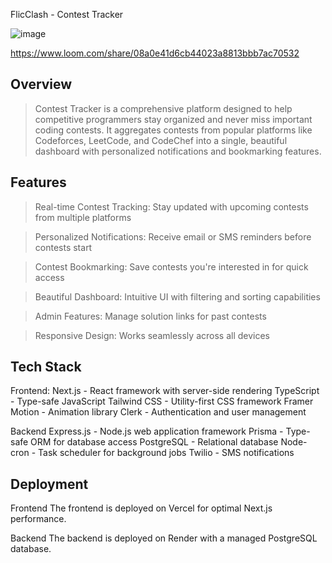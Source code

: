 FlicClash - Contest Tracker

![image](https://github.com/user-attachments/assets/f72dec5d-e0c3-4ba6-bee4-6313ba19c5cd)

https://www.loom.com/share/08a0e41d6cb44023a8813bbb7ac70532



## Overview

> Contest Tracker is a comprehensive platform designed to help competitive programmers stay organized and never miss important coding contests. It aggregates contests from popular platforms like Codeforces, LeetCode, and CodeChef into a single, beautiful dashboard with personalized notifications and bookmarking features.

## Features

> Real-time Contest Tracking: Stay updated with upcoming contests from multiple platforms

> Personalized Notifications: Receive email or SMS reminders before contests start

> Contest Bookmarking: Save contests you're interested in for quick access

> Beautiful Dashboard: Intuitive UI with filtering and sorting capabilities

> Admin Features: Manage solution links for past contests

> Responsive Design: Works seamlessly across all devices

## Tech Stack

Frontend: 
Next.js - React framework with server-side rendering
TypeScript - Type-safe JavaScript
Tailwind CSS - Utility-first CSS framework
Framer Motion - Animation library
Clerk - Authentication and user management


Backend
Express.js - Node.js web application framework
Prisma - Type-safe ORM for database access
PostgreSQL - Relational database
Node-cron - Task scheduler for background jobs
Twilio - SMS notifications


## Deployment

Frontend
The frontend is deployed on Vercel for optimal Next.js performance.

Backend
The backend is deployed on Render with a managed PostgreSQL database.

